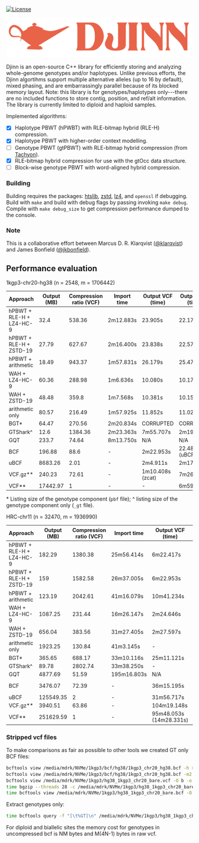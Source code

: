 [![License](https://img.shields.io/badge/License-Apache%202.0-blue.svg)](LICENSE)

![screenshot](DJINN.png)

Djinn is an open-source C++ library for efficiently storing and analyzing whole-genome genotypes and/or haplotypes. Unlike previous efforts, the Djinn algortihms support multiple alternative alleles (up to 16 by default), mixed phasing, and are embarrassingly parallel because of its blocked memory layout. Note: this library is for genotypes/haplotypes only---there are no included functions to store contig, position, and ref/alt information. The library is currently limited to diploid and haploid
samples.

Implemented algorithms:

- [x] Haplotype PBWT (hPWBT) with RLE-bitmap hybrid (RLE-H) compression.
- [x] Haplotype PBWT with higher-order context modelling.
- [ ] Genotype PBWT (gtPBWT) with RLE-bitmap hybrid compression (from [Tachyon](https://github.com/mklarqvist/tachyon)). 
- [x] RLE-bitmap hybrid compression for use with the gtOcc data structure.
- [ ] Block-wise genotype PBWT with word-aligned hybrid compression.

### Building

Building requires the packages: [htslib](https://github.com/samtools/htslib), [zstd](https://github.com/facebook/zstd), [lz4](https://github.com/lz4/lz4), and `openssl` if debugging. Build with `make` and build with debug flags by passing invoking `make debug`. Compile with `make debug_size` to get compression performance dumped to the console.

### Note

This is a collaborative effort between Marcus D. R. Klarqvist ([@klarqvist](https://github.com/mklarqvist/)) and James Bonfield ([@jkbonfield](https://github.com/jkbonfield)).

## Performance evaluation

1kgp3-chr20-hg38 (n = 2548, m = 1706442)

| Approach                 | Output (MB) | Compression ratio (VCF) | Import time | Output VCF (time) | Output BCF (time) |
|--------------------------|-------------|-------------------------|-------------|-------------------|-------------------|
| hPBWT + RLE-H + LZ4-HC-9 | 32.4        | 538.36                  | 2m12.883s   | 23.905s           | 22.174s           |
| hPBWT + RLE-H + ZSTD-19  | 27.79       | 627.67                  | 2m16.400s   | 23.838s           | 22.571s           |
| hPBWT + arithmetic       | 18.49       | 943.37                  | 1m57.831s   | 26.179s           | 25.472s           |
| WAH + LZ4-HC-9           | 60.36       | 288.98                  | 1m6.636s    | 10.080s           | 10.176s           |
| WAH + ZSTD-19            | 48.48       | 359.8                   | 1m7.568s    | 10.381s           | 10.152s           |
| arithmetic only          | 80.57       | 216.49                  | 1m57.925s   | 11.852s           | 11.021s           |
| BGT*                     | 64.47       | 270.56                  | 2m20.834s   | CORRUPTED         | CORRUPTED         |
| GTShark^                  | 12.6        | 1384.36                 | 2m23.363s   | 7m55.707s         | 2m19.970s         |
| GQT                      | 233.7       | 74.64                   | 8m13.750s   | N/A               | N/A               |
| BCF                      | 196.88      | 88.6                    | -           | 2m22.953s         | 22.482s (uBCF)    |
| uBCF                     | 8683.26     | 2.01                    | -           | 2m4.911s          | 2m17.367s         |
| VCF.gz**                 | 240.23      | 72.61                   | -           | 1m10.408s (zcat)  | 7m26.180s         |
| VCF**                    | 17442.97    | 1                       | -           | -                 | 6m59.067s         |

\* Listing size of the genotype component (`pbf` file); ^ listing size of the genotype component only (`_gt` file).

HRC-chr11 (n = 32470, m = 1936990)

| Approach                 | Output (MB) | Compression ratio (VCF) | Import time | Output VCF (time)       | Output BCF (time) |
|--------------------------|-------------|-------------------------|-------------|-------------------------|-------------------|
| hPBWT + RLE-H + LZ4-HC-9 | 182.29      | 1380.38                 | 25m56.414s  | 6m22.417s               | 6m14.151s         |
| hPBWT + RLE-H + ZSTD-19  | 159         | 1582.58                 | 26m37.005s  | 6m22.953s               | 6m18.962s         |
| hPBWT + arithmetic       | 123.19      | 2042.61                 | 41m16.079s  | 10m41.234s              | 10m32.878s        |
| WAH + LZ4-HC-9           | 1087.25     | 231.44                  | 16m26.147s  | 2m24.646s               | 2m21.152s         |
| WAH + ZSTD-19            | 656.04      | 383.56                  | 31m27.405s  | 2m27.597s               | 2m25.958s         |
| arithmetic only          | 1923.25     | 130.84                  | 41m3.145s   | -                       | -                 |
| BGT*                     | 365.65      | 688.17                  | 33m10.116s  | 25m11.121s              | 12m5.086s         |
| GTShark^                  | 89.78       | 2802.74                 | 33m38.250s  | -                       | 36m10.505s        |
| GQT                      | 4877.69     | 51.59                   | 195m16.803s | N/A                     | N/A               |
| BCF                      | 3476.07     | 72.39                   | -           | 36m15.195s              | 5m16.029s (uBCF)  |
| uBCF                     | 125549.35   | 2                       | -           | 31m56.717s              | 41m22.754s        |
| VCF.gz**                 | 3940.51     | 63.86                   | -           | 104m19.148s             | -                 |
| VCF**                    | 251629.59   | 1                       | -           | 95m48.053s (14m28.331s) | -                 |

### Stripped vcf files

To make comparisons as fair as possible to other tools we created GT only BCF files:

```bash
bcftools view /media/mdrk/NVMe/1kgp3/bcf/hg38/1kgp3_chr20_hg38.bcf -h > /media/mdrk/NVMe/1kgp3/hg38_1kgp3_chr20_bare.vcf
bcftools view /media/mdrk/NVMe/1kgp3/bcf/hg38/1kgp3_chr20_hg38.bcf -m2 -M2 | bcftools query -f "%CHROM\t%POS\t.\t%REF\t%ALT\t.\t.\t.\tGT[\t%GT]\n" >> /media/mdrk/NVMe/1kgp3/hg38_1kgp3_chr20_bare.vcf
bcftools view /media/mdrk/NVMe/1kgp3/hg38_1kgp3_chr20_bare.vcf -O b -o /media/mdrk/NVMe/1kgp3/hg38_1kgp3_chr20_bare.bcf --threads 28
time bgzip --threads 28 -c /media/mdrk/NVMe/1kgp3/hg38_1kgp3_chr20_bare.vcf > /media/mdrk/NVMe/1kgp3/hg38_1kgp3_chr20_bare.vcf.gz
time bcftools view /media/mdrk/NVMe/1kgp3/hg38_1kgp3_chr20_bare.bcf -O u -o /media/mdrk/NVMe/1kgp3/hg38_1kgp3_chr20_bare.ubcf --threads 28
```

Extract genotypes only:

```bash
time bcftools query -f "[\t%GT]\n" /media/mdrk/NVMe/1kgp3/hg38_1kgp3_chr20_bare.bcf | bgzip --threads 28 -c > /media/mdrk/NVMe/1kgp3/hg38_1kgp3_chr20_bare_gt.vcf.gz
```

For diploid and biallelic sites the memory cost for genotypes in uncompressed bcf is NM bytes and M(4N-1) bytes in raw vcf.